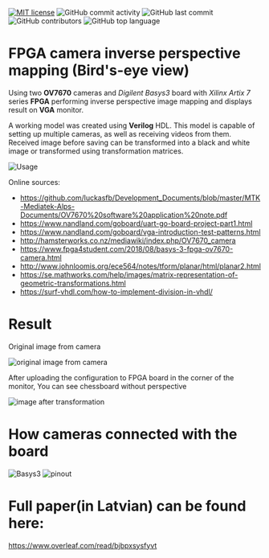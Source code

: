 [![MIT license](https://img.shields.io/badge/License-MIT-blue.svg?style=plastic)](https://lbesson.mit-license.org/)
![GitHub commit activity](https://img.shields.io/github/commit-activity/y/clockfix/FPGA-camera-inverse-perspective-mapping?style=plastic)
![GitHub last commit](https://img.shields.io/github/last-commit/clockfix/FPGA-camera-inverse-perspective-mapping?style=plastic)
![GitHub contributors](https://img.shields.io/github/contributors/clockfix/FPGA-camera-inverse-perspective-mapping?style=plastic)
![GitHub top language](https://img.shields.io/github/languages/top/clockfix/FPGA-camera-inverse-perspective-mapping?style=plastic)

# **FPGA camera inverse perspective mapping (Bird's-eye view)**
Using two **OV7670** cameras and *Digilent Basys3* board with *Xilinx Artix 7* series **FPGA** performing inverse perspective image mapping and displays result on **VGA** monitor.

A working model was created using **Verilog** HDL. This model is capable of setting up multiple cameras, as well as receiving videos from them. Received image before saving can be transformed into a black and white image or transformed using transformation matrices.

![Usage](https://e43kna.bl.files.1drv.com/y4mblnACFjxVnxxrWqAzc0baAkMnByvkHqyAAtRhvZx5n2ddzly7DiJPIlAuLtMVR8BTLlpInTbnrEBdfujHlR9mRjxEK9Yz54qthLOcxqIG5RLtdV-5s6vD1pC5_R1jkxbEhx-V8CO-uljYtysmkwTnGRz718A-3cvYGTHlZ7reqjMs293BL4EBk7tSGXXPyNwKycOy9y59-4tOQO1l3Nerw/perspective_transformation.jpg?psid=1)

Online sources:
* https://github.com/luckasfb/Development_Documents/blob/master/MTK-Mediatek-Alps-Documents/OV7670%20software%20application%20note.pdf
* https://www.nandland.com/goboard/uart-go-board-project-part1.html
* https://www.nandland.com/goboard/vga-introduction-test-patterns.html
* http://hamsterworks.co.nz/mediawiki/index.php/OV7670_camera
* https://www.fpga4student.com/2018/08/basys-3-fpga-ov7670-camera.html
* http://www.johnloomis.org/ece564/notes/tform/planar/html/planar2.html
* https://se.mathworks.com/help/images/matrix-representation-of-geometric-transformations.html
* https://surf-vhdl.com/how-to-implement-division-in-vhdl/

# Result

Original image from camera

![original image from camera](https://7aba7a.bl.files.1drv.com/y4mjm7jOQLVZLG698C2Q89lSiJpgaUXb5QJ5O4aPJ7brX9Memvs9MDf5o8K7PG3NiiOQKGO7-PcO1JAX-iztIKA9llJfilCvZYvJtWOGK6quP3hqJP3wYk-h5nsNKdHY_lHdq7NY-SEXolzWbNMFiJaYrOYF_CjUxmr1eX1wdDWzDDj3UjYfb31RmOmqQkrlyLVmBpNGrpokqwuvX6Sxa9ykA/IMG_4925.jpg?psid=1)

After uploading the configuration to FPGA board in the corner of the monitor, You can see chessboard without perspective

![image after transformation](https://ibtojw.bl.files.1drv.com/y4m6_OiMO_spokt3SNQntEU2D6G4V3mWKGo79hVMY420dGuj1e51Qw-tb6YGBXY8ual0gH2qLpVP_3XPnsfPWBoqJ2-NawmLFin8PmYrcm3sKn0epzZLAVmIJaX6SW6t-qGtug88LxmRxLAldHde_YJBau-WB1gaiCiKoaAiy4mZTvwhpTmyhfLKxCcCcMgOCJAYpgh1WZ7_0UKuaarLdN5ug/IMG_4927.jpg?psid=1)

# How cameras connected with the board

![Basys3](https://rasv7w.bl.files.1drv.com/y4mAoPcNULZ7KFfe_9pM95q_px_RCpv7YOZgSKTsRCfEHDp7D5BJCBOtnA4oFRZeKr1pWHlaKprguELQ0_67uPMYZx_AHpcq91-0I5LENw4HEBAArny1z7W22VLienP15ZhxIFNKmf3EvNJn5ZzhXBZQ2Hqa8V58lyD2NNRn4FQw29xDjhehsM_ZfiMMosfaE1tUvCwPGgEJC9fkK7RUSApIw/pmod-pinout.png?psid=1)
![pinout](https://fgkm1w.bl.files.1drv.com/y4mYvu2r_T4Mv91oiLmIPjggQrIXIDWy5FKZhU09sKQ3F8gNJO5FsMyYJ_KKzjZIg7xod5W9ru7YzTrMn8ib5QkbafE3yVFfL-AR0MUKOkgFc2e8nMGdDohYi3JcvHDohoXyIHHvXdYH4XdBnXwQ-a1uEH1E2nRVFMfS2Q9Z5Bms4Dw1IhHRer-cfWyyPkzUdHJn_RxtHmQJFUhwayYYR5bGg/ov7670-pinout.png?psid=1)

# Full paper(in Latvian) can be found here:
https://www.overleaf.com/read/bjbpxsysfyvt
